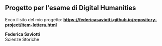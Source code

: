 ## Progetto per l'esame di Digital Humanities
Ecco il sito del mio progetto:
<b>https://federicasaviotti.github.io/repository-project/item-lettera.html</b>

<b>Federica Saviotti</b> <br>
Scienze Storiche 
